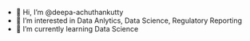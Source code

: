 - 👋 Hi, I’m @deepa-achuthankutty
- 👀 I’m interested in Data Anlytics, Data Science, Regulatory Reporting
- 🌱 I’m currently learning Data Science


<!---
deepa-achuthankutty/deepa-achuthankutty is a ✨ special ✨ repository because its `README.md` (this file) appears on your GitHub profile.
You can click the Preview link to take a look at your changes.
--->
